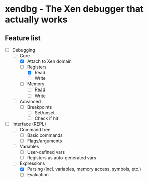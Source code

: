 # xendbg - The Xen debugger that actually works

## Feature list
- [ ] Debugging
  - [ ] Core
    - [x] Attach to Xen domain
    - [ ] Registers
      - [x] Read
      - [ ] Write
    - [ ] Memory
      - [ ] Read
      - [ ] Write
  - [ ] Advanced
      - [ ] Breakpoints
        - [ ] Set/unset
        - [ ] Check if hit
- [ ] Interface (REPL)
  - [ ] Command tree
    - [ ] Basic commands
    - [ ] Flags/arguments
  - [ ] Variables
    - [ ] User-defined vars
    - [ ] Registers as auto-generated vars
  - [ ] Expressions
    - [x] Parsing (incl. variables, memory access, symbols, etc.)
    - [ ] Evaluation
